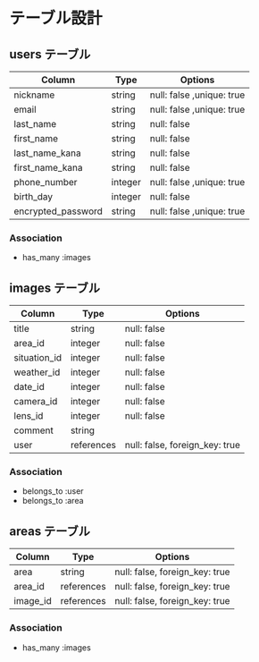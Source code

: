 # テーブル設計

## users テーブル

| Column             | Type    | Options                   |
| ------------------ | ------- | ------------------------- |
| nickname           | string  | null: false ,unique: true |
| email              | string  | null: false ,unique: true |
| last_name          | string  | null: false               |
| first_name         | string  | null: false               |
| last_name_kana     | string  | null: false               |
| first_name_kana    | string  | null: false               |
| phone_number       | integer | null: false ,unique: true |
| birth_day          | integer | null: false               |
| encrypted_password | string  | null: false ,unique: true |

### Association

- has_many :images

## images テーブル

| Column        | Type       | Options                        |
| ------------- | ---------- | ------------------------------ |
| title         | string     | null: false                    |
| area_id       | integer    | null: false                    |
| situation_id  | integer    | null: false                    |
| weather_id    | integer    | null: false                    |
| date_id       | integer    | null: false                    |
| camera_id     | integer    | null: false                    |
| lens_id       | integer    | null: false                    |
| comment       | string     |                                |
| user          | references | null: false, foreign_key: true |

### Association

- belongs_to :user
- belongs_to :area

## areas テーブル

| Column   | Type       | Options                        |
| -------- | ---------- | ------------------------------ |
| area     | string     | null: false, foreign_key: true |
| area_id  | references | null: false, foreign_key: true |
| image_id | references | null: false, foreign_key: true |

### Association

- has_many :images
